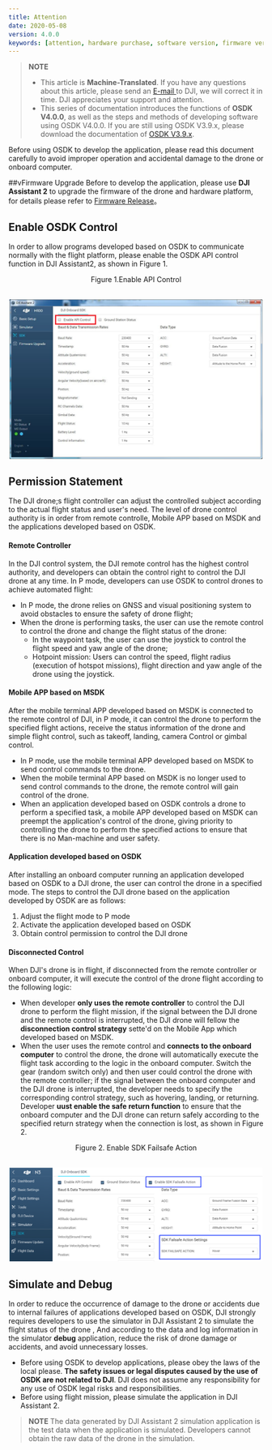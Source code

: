 ```yaml
---
title: Attention
date: 2020-05-08
version: 4.0.0
keywords: [attention, hardware purchase, software version, firmware version]
---
```

> **NOTE** 
> * This article is **Machine-Translated**. If you have any questions about this article, please send an <a href="mailto:dev@dji.com">E-mail </a>to DJI, we will correct it in time. DJI appreciates your support and attention.
> * This series of documentation introduces the functions of **OSDK V4.0.0**, as well as the steps and methods of developing software using OSDK V4.0.0. If you are still using OSDK V3.9.x, please download the documentation of [OSDK V3.9.x](https://terra-1-g.djicdn.com/71a7d383e71a4fb8887a310eb746b47f/osdk/OSDK-3.9.0.zip).

Before using OSDK to develop the application, please read this document carefully to avoid improper operation and accidental damage to the drone or onboard computer.

##vFirmware Upgrade 
Before to develop the application, please use **DJI Assistant 2** to upgrade the firmware of the drone and hardware platform, for details please refer to [Firmware Release](../appendix/firmware.html)。

## Enable OSDK Control
In order to allow programs developed based on OSDK to communicate normally with the flight platform, please enable the OSDK API control function in DJI Assistant2, as shown in Figure 1.

<div>
<div style="text-align: center"> <p> Figure 1.Enable API Control</p>
</div>
<div style="text-align: center"> <p> <span>
      <img src="../images/common/N1UI.png" width="500" alt /> </span> </p>
</div> </div>

## Permission Statement
The DJI drone;s flight controller can adjust the controlled subject according to the actual flight status and user's need. The level of drone control authority is in order from remote controlle, Mobile APP based on MSDK and the applications developed based on OSDK.

#### Remote Controller
In the DJI control system, the DJI remote control has the highest control authority, and developers can obtain the control right to control the DJI drone at any time.
In P mode, developers can use OSDK to control drones to achieve automated flight:
* In P mode, the drone relies on GNSS and visual positioning system to avoid obstacles to ensure the safety of drone flight;
* When the drone is performing tasks, the user can use the remote control to control the drone and change the flight status of the drone:
   * In the waypoint task, the user can use the joystick to control the flight speed and yaw angle of the drone;
   * Hotpoint mission: Users can control the speed, flight radius (execution of hotspot missions), flight direction and yaw angle of the drone using the joystick.

#### Mobile APP based on MSDK
After the mobile terminal APP developed based on MSDK is connected to the remote control of DJI, in P mode, it can control the drone to perform the specified flight actions, receive the status information of the drone and simple flight control, such as takeoff, landing, camera Control or gimbal control.
* In P mode, use the mobile terminal APP developed based on MSDK to send control commands to the drone.
* When the mobile terminal APP based on MSDK is no longer used to send control commands to the drone, the remote control will gain control of the drone.
* When an application developed based on OSDK controls a drone to perform a specified task, a mobile APP developed based on MSDK can preempt the application's control of the drone, giving priority to controlling the drone to perform the specified actions to ensure that there is no Man-machine and user safety.

#### Application developed based on OSDK
After installing an onboard computer running an application developed based on OSDK to a DJI drone, the user can control the drone in a specified mode.
The steps to control the DJI drone based on the application developed by OSDK are as follows:
1. Adjust the flight mode to P mode
2. Activate the application developed based on OSDK
3. Obtain control permission to control the DJI drone

#### Disconnected Control
When DJI's drone is in flight, if disconnected from the remote controller or onboard computer, it will execute the control of the drone flight according to the following logic:
* When developer **only uses the remote controller** to control the DJI drone to perform the flight mission, if the signal between the DJI drone and the remote control is interrupted, the DJI drone will fellow the **disconnection control strategy** sette'd on the Mobile App which developed based on MSDK.
* When the user uses the remote control and **connects to the onboard computer** to control the drone, the drone will automatically execute the flight task according to the logic in the onboard computer. Switch the gear (random switch only) and then user could control the drone with the remote controller; if the signal between the onboard computer and the DJI drone is interrupted, the developer needs to specify the corresponding control strategy, such as hovering, landing, or returning. Developer **uust enable the safe return function** to ensure that the onboard computer and the DJI drone can return safely according to the specified return strategy when the connection is lost, as shown in Figure 2.

<div>
<div style="text-align: center"> <p> Figure 2. Enable SDK Failsafe Action </p>
</div>
<div style="text-align: center"> <p> <span>
      <img src="../images/guides/sdk-failsafe.png" width="500" alt /> </span> </p>
</div> </div>

## Simulate and Debug
In order to reduce the occurrence of damage to the drone or accidents due to internal failures of applications developed based on OSDK, DJI strongly requires developers to use the simulator in DJI Assistant 2 to simulate the flight status of the drone , And according to the data and log information in the simulator **debug** application, reduce the risk of drone damage or accidents, and avoid unnecessary losses.
* Before using OSDK to develop applications, please obey the laws of the local please. **The safety issues or legal disputes caused by the use of OSDK are not related to DJI**. DJI does not assume any responsibility for any use of OSDK legal risks and responsibilities.
* Before using flight mission, please simulate the application in DJI Assistant 2.

> **NOTE** The data generated by DJI Assistant 2 simulation application is the test data when the application is simulated. Developers cannot obtain the raw data of the drone in the simulation.
